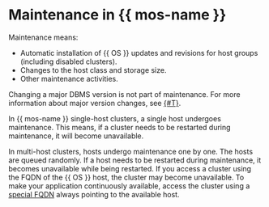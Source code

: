 # Maintenance in {{ mos-name }}

Maintenance means:

* Automatic installation of {{ OS }} updates and revisions for host groups (including disabled clusters).
* Changes to the host class and storage size.
* Other maintenance activities.

Changing a major DBMS version is not part of maintenance. For more information about major version changes, see [{#T}](../operations/cluster-version-update.md).

In {{ mos-name }} single-host clusters, a single host undergoes maintenance. This means, if a cluster needs to be restarted during maintenance, it will become unavailable.

In multi-host clusters, hosts undergo maintenance one by one. The hosts are queued randomly. If a host needs to be restarted during maintenance, it becomes unavailable while being restarted. If you access a cluster using the FQDN of the {{ OS }} host, the cluster may become unavailable. To make your application continuously available, access the cluster using a [special FQDN](../operations/connect.md#special-fqdns) always pointing to the available host.
